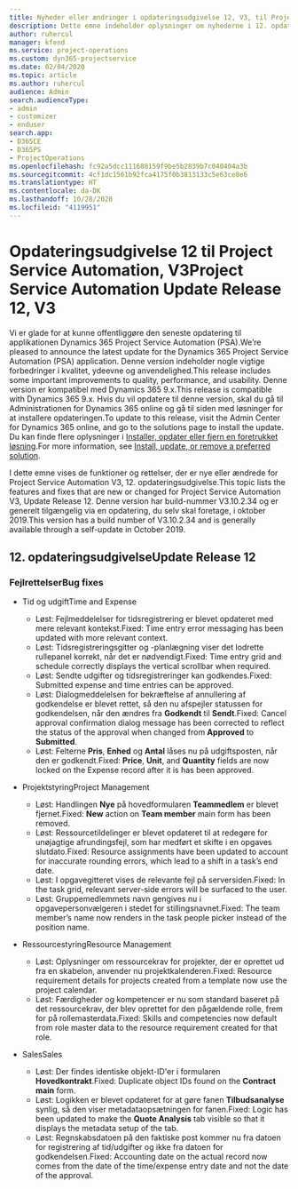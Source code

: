```yaml
---
title: Nyheder eller ændringer i opdateringsudgivelse 12, V3, til Project Service Automation
description: Dette emne indeholder oplysninger om nyhederne i 12. opdateringsudgivelse til Project Service Automation, V3.
author: ruhercul
manager: kfend
ms.service: project-operations
ms.custom: dyn365-projectservice
ms.date: 02/04/2020
ms.topic: article
ms.author: ruhercul
audience: Admin
search.audienceType:
- admin
- customizer
- enduser
search.app:
- D365CE
- D365PS
- ProjectOperations
ms.openlocfilehash: fc92a5dcc111688159f9be5b2839b7c040404a3b
ms.sourcegitcommit: 4cf1dc1561b92fca4175f0b3813133c5e63ce8e6
ms.translationtype: HT
ms.contentlocale: da-DK
ms.lasthandoff: 10/28/2020
ms.locfileid: "4119951"
---
```

# <a name="project-service-automation-update-release-12-v3"></a><span data-ttu-id="f032e-103">Opdateringsudgivelse 12 til Project Service Automation, V3</span><span class="sxs-lookup"><span data-stu-id="f032e-103">Project Service Automation Update Release 12, V3</span></span>
<span data-ttu-id="f032e-104">Vi er glade for at kunne offentliggøre den seneste opdatering til applikationen Dynamics 365 Project Service Automation (PSA).</span><span class="sxs-lookup"><span data-stu-id="f032e-104">We’re pleased to announce the latest update for the Dynamics 365 Project Service Automation (PSA) application.</span></span> <span data-ttu-id="f032e-105">Denne version indeholder nogle vigtige forbedringer i kvalitet, ydeevne og anvendelighed.</span><span class="sxs-lookup"><span data-stu-id="f032e-105">This release includes some important improvements to quality, performance, and usability.</span></span> <span data-ttu-id="f032e-106">Denne version er kompatibel med Dynamics 365 9.x.</span><span class="sxs-lookup"><span data-stu-id="f032e-106">This release is compatible with Dynamics 365 9.x.</span></span> <span data-ttu-id="f032e-107">Hvis du vil opdatere til denne version, skal du gå til Administrationen for Dynamics 365 online og gå til siden med løsninger for at installere opdateringen.</span><span class="sxs-lookup"><span data-stu-id="f032e-107">To update to this release, visit the Admin Center for Dynamics 365 online, and go to the solutions page to install the update.</span></span> <span data-ttu-id="f032e-108">Du kan finde flere oplysninger i [Installer, opdater eller fjern en foretrukket løsning](https://docs.microsoft.com/power-platform/admin/install-remove-preferred-solution).</span><span class="sxs-lookup"><span data-stu-id="f032e-108">For more information, see [Install, update, or remove a preferred solution](https://docs.microsoft.com/power-platform/admin/install-remove-preferred-solution).</span></span>

<span data-ttu-id="f032e-109">I dette emne vises de funktioner og rettelser, der er nye eller ændrede for Project Service Automation V3, 12. opdateringsudgivelse.</span><span class="sxs-lookup"><span data-stu-id="f032e-109">This topic lists the features and fixes that are new or changed for Project Service Automation V3, Update Release 12.</span></span> <span data-ttu-id="f032e-110">Denne version har build-nummer V3.10.2.34 og er generelt tilgængelig via en opdatering, du selv skal foretage, i oktober 2019.</span><span class="sxs-lookup"><span data-stu-id="f032e-110">This version has a build number of V3.10.2.34 and is generally available through a self-update in October 2019.</span></span>

## <a name="update-release-12"></a><span data-ttu-id="f032e-111">12. opdateringsudgivelse</span><span class="sxs-lookup"><span data-stu-id="f032e-111">Update Release 12</span></span>

### <a name="bug-fixes"></a><span data-ttu-id="f032e-112">Fejlrettelser</span><span class="sxs-lookup"><span data-stu-id="f032e-112">Bug fixes</span></span>

- <span data-ttu-id="f032e-113">Tid og udgift</span><span class="sxs-lookup"><span data-stu-id="f032e-113">Time and Expense</span></span>

    - <span data-ttu-id="f032e-114">Løst: Fejlmeddelelser for tidsregistrering er blevet opdateret med mere relevant kontekst.</span><span class="sxs-lookup"><span data-stu-id="f032e-114">Fixed: Time entry error messaging has been updated with more relevant context.</span></span>
    - <span data-ttu-id="f032e-115">Løst: Tidsregistreringsgitter og -planlægning viser det lodrette rullepanel korrekt, når det er nødvendigt.</span><span class="sxs-lookup"><span data-stu-id="f032e-115">Fixed: Time entry grid and schedule correctly displays the vertical scrollbar when required.</span></span>
    - <span data-ttu-id="f032e-116">Løst: Sendte udgifter og tidsregistreringer kan godkendes.</span><span class="sxs-lookup"><span data-stu-id="f032e-116">Fixed: Submitted expense and time entries can be approved.</span></span>
    - <span data-ttu-id="f032e-117">Løst: Dialogmeddelelsen for bekræftelse af annullering af godkendelse er blevet rettet, så den nu afspejler statussen for godkendelsen, når den ændres fra **Godkendt** til **Sendt**.</span><span class="sxs-lookup"><span data-stu-id="f032e-117">Fixed: Cancel approval confirmation dialog message has been corrected to reflect the status of the approval when changed from **Approved** to **Submitted**.</span></span>
    - <span data-ttu-id="f032e-118">Løst: Felterne **Pris**, **Enhed** og **Antal** låses nu på udgiftsposten, når den er godkendt.</span><span class="sxs-lookup"><span data-stu-id="f032e-118">Fixed: **Price**, **Unit**, and **Quantity** fields are now locked on the Expense record after it is has been approved.</span></span>

- <span data-ttu-id="f032e-119">Projektstyring</span><span class="sxs-lookup"><span data-stu-id="f032e-119">Project Management</span></span>

    - <span data-ttu-id="f032e-120">Løst: Handlingen **Nye** på hovedformularen **Teammedlem** er blevet fjernet.</span><span class="sxs-lookup"><span data-stu-id="f032e-120">Fixed: **New** action on **Team member** main form has been removed.</span></span>
    - <span data-ttu-id="f032e-121">Løst: Ressourcetildelinger er blevet opdateret til at redegøre for unøjagtige afrundingsfejl, som har medført et skifte i en opgaves slutdato.</span><span class="sxs-lookup"><span data-stu-id="f032e-121">Fixed: Resource assignments have been updated to account for inaccurate rounding errors, which lead to a shift in a task’s end date.</span></span>
    - <span data-ttu-id="f032e-122">Løst: I opgavegitteret vises de relevante fejl på serversiden.</span><span class="sxs-lookup"><span data-stu-id="f032e-122">Fixed: In the task grid, relevant server-side errors will be surfaced to the user.</span></span>
    - <span data-ttu-id="f032e-123">Løst: Gruppemedlemmets navn gengives nu i opgavepersonvælgeren i stedet for stillingsnavnet.</span><span class="sxs-lookup"><span data-stu-id="f032e-123">Fixed: The team member’s name now renders in the task people picker instead of the position name.</span></span>

- <span data-ttu-id="f032e-124">Ressourcestyring</span><span class="sxs-lookup"><span data-stu-id="f032e-124">Resource Management</span></span>

    - <span data-ttu-id="f032e-125">Løst: Oplysninger om ressourcekrav for projekter, der er oprettet ud fra en skabelon, anvender nu projektkalenderen.</span><span class="sxs-lookup"><span data-stu-id="f032e-125">Fixed: Resource requirement details for projects created from a template now use the project calendar.</span></span>
    - <span data-ttu-id="f032e-126">Løst: Færdigheder og kompetencer er nu som standard baseret på det ressourcekrav, der blev oprettet for den pågældende rolle, frem for på rollemasterdata.</span><span class="sxs-lookup"><span data-stu-id="f032e-126">Fixed: Skills and competencies now default from role master data to the resource requirement created for that role.</span></span>

- <span data-ttu-id="f032e-127">Sales</span><span class="sxs-lookup"><span data-stu-id="f032e-127">Sales</span></span>

    - <span data-ttu-id="f032e-128">Løst: Der findes identiske objekt-ID'er i formularen **Hovedkontrakt**.</span><span class="sxs-lookup"><span data-stu-id="f032e-128">Fixed: Duplicate object IDs found on the **Contract main** form.</span></span>
    - <span data-ttu-id="f032e-129">Løst: Logikken er blevet opdateret for at gøre fanen **Tilbudsanalyse** synlig, så den viser metadataopsætningen for fanen.</span><span class="sxs-lookup"><span data-stu-id="f032e-129">Fixed: Logic has been updated to make the **Quote Analysis** tab visible so that it displays the metadata setup of the tab.</span></span>
    - <span data-ttu-id="f032e-130">Løst: Regnskabsdatoen på den faktiske post kommer nu fra datoen for registrering af tid/udgifter og ikke fra datoen for godkendelsen.</span><span class="sxs-lookup"><span data-stu-id="f032e-130">Fixed: Accounting date on the actual record now comes from the date of the time/expense entry date and not the date of the approval.</span></span>
